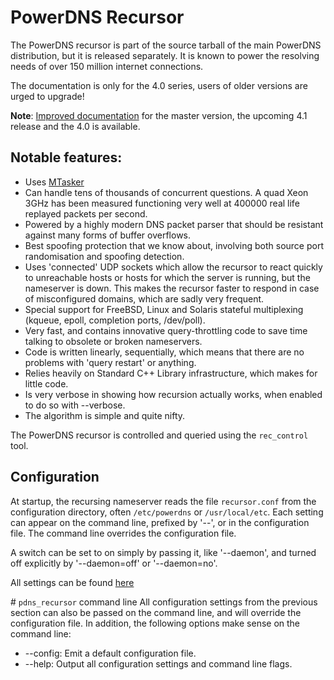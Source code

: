 # PowerDNS Recursor
The PowerDNS recursor is part of the source tarball of the main PowerDNS distribution, but it is released separately. It is known to power the resolving needs of over 150 million internet connections.

The documentation is only for the 4.0 series, users of older versions are urged to upgrade!

**Note**: [Improved documentation](/recursor) for the master version, the upcoming 4.1 release and the 4.0 is available.

## Notable features:
-   Uses [MTasker](http://ds9a.nl/mtasker)
-   Can handle tens of thousands of concurrent questions. A quad Xeon 3GHz has been measured functioning very well at 400000 real life replayed packets per second. 
-   Powered by a highly modern DNS packet parser that should be resistant against many forms of buffer overflows.
-   Best spoofing protection that we know about, involving both source port randomisation and spoofing detection.
-   Uses 'connected' UDP sockets which allow the recursor to react quickly to unreachable hosts or hosts for which the server is running, but the nameserver is down. This makes the recursor faster to respond in case of misconfigured domains, which are sadly very frequent.
-   Special support for FreeBSD, Linux and Solaris stateful multiplexing (kqueue, epoll, completion ports, /dev/poll).
-   Very fast, and contains innovative query-throttling code to save time talking to obsolete or broken nameservers.
-   Code is written linearly, sequentially, which means that there are no problems with 'query restart' or anything.
-   Relies heavily on Standard C++ Library infrastructure, which makes for little code.
-   Is very verbose in showing how recursion actually works, when enabled to do so with --verbose.
-   The algorithm is simple and quite nifty.

The PowerDNS recursor is controlled and queried using the `rec_control` tool.

## Configuration
At startup, the recursing nameserver reads the file `recursor.conf` from the configuration directory, often `/etc/powerdns` or `/usr/local/etc`. Each setting can appear on the command line, prefixed by '--', or in the configuration file. The command line overrides the configuration file.

A switch can be set to on simply by passing it, like '--daemon', and turned off explicitly by '--daemon=off' or '--daemon=no'.

All settings can be found [here](settings.md)

# `pdns_recursor` command line
All configuration settings from the previous section can also be passed on the command line, and will override the configuration file. In addition, the following options make sense on the command line:

* --config: Emit a default configuration file.
* --help: Output all configuration settings and command line flags.
